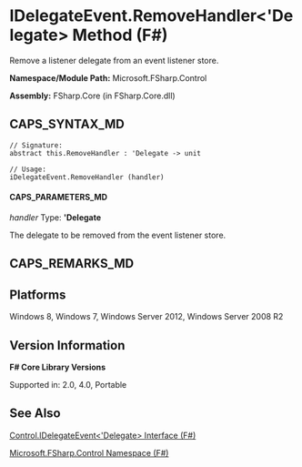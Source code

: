 # IDelegateEvent.RemoveHandler<'Delegate> Method (F#)

Remove a listener delegate from an event listener store.

**Namespace/Module Path:** Microsoft.FSharp.Control

**Assembly:** FSharp.Core (in FSharp.Core.dll)


## CAPS_SYNTAX_MD

```
// Signature:
abstract this.RemoveHandler : 'Delegate -> unit

// Usage:
iDelegateEvent.RemoveHandler (handler)
```

#### CAPS_PARAMETERS_MD
*handler*
Type: **'Delegate**


The delegate to be removed from the event listener store.




## CAPS_REMARKS_MD

## Platforms
Windows 8, Windows 7, Windows Server 2012, Windows Server 2008 R2


## Version Information
**F# Core Library Versions**

Supported in: 2.0, 4.0, Portable




## See Also
[Control.IDelegateEvent&#60;'Delegate&#62; Interface &#40;F&#35;&#41;](Control.IDelegateEvent+%27Delegate+Interface+%28F%23%29.md)

[Microsoft.FSharp.Control Namespace &#40;F&#35;&#41;](Microsoft.FSharp.Control+Namespace+%28F%23%29.md)

